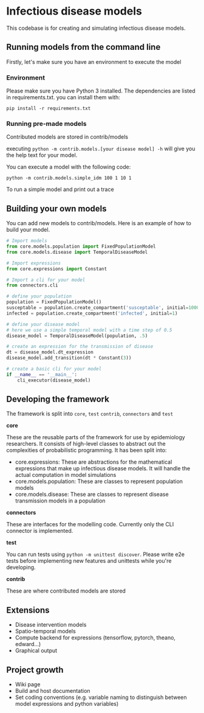 # Infectious disease models

This codebase is for creating and simulating infectious disease models.

## Running models from the command line

Firstly, let's make sure you have an environment to execute the model

### Environment

Please make sure you have Python 3 installed. The dependencies are listed in
requirements.txt. you can install them with:

`pip install -r requirements.txt`

### Running pre-made models

Contributed models are stored in contrib/models

executing `python -m contrib.models.[your disease model] -h` will give you the
help text for your model.

You can execute a model with the following code:

```
python -m contrib.models.simple_idm 100 1 10 1
```

To run a simple model and print out a trace

## Building your own models

You can add new models to contrib/models. Here is an example of how to build
your model.

```python
# Import models
from core.models.population import FixedPopulationModel
from core.models.disease import TemporalDiseaseModel

# Import expressions
from core.expressions import Constant

# Import a cli for your model
from connectors.cli

# define your population
population = FixedPopulationModel()
susceptable = population.create_compartment('susceptable', initial=1000)
infected = population.create_compartment('infected', initial=1)

# define your disease model
# here we use a simple temporal model with a time step of 0.5
disease_model = TemporalDiseaseModel(population, .5)

# create an expression for the transmission of disease
dt = disease_model.dt_expression
disease_model.add_transition(dt * Constant(3))

# create a basic cli for your model
if __name__ == '__main__':
    cli_executor(disease_model)
```

## Developing the framework

The framework is split into `core`, `test` `contrib`, `connectors` and `test`

**core**

These are the reusable parts of the framework for use by epidemiology
researchers. It consists of high-level classes to abstract out the complexities
of probabilistic programming. It has been split into:

 * core.expressions: These are abstractions for the mathematical expressions
that make up infectious disease models. It will handle the actual computation
in model simulations
 * core.models.population: These are classes to represent population models
 * core.models.disease: These are classes to represent disease transmission
models in a population

**connectors**

These are interfaces for the modelling code. Currently only the CLI connector
is implemented.

**test**

You can run tests using `python -m unittest discover`. Please write e2e tests 
before implementing new features and unittests while you're developing.

**contrib**

These are where contributed models are stored

## Extensions

 * Disease intervention models
 * Spatio-temporal models
 * Compute backend for expressions (tensorflow, pytorch, theano, edward...)
 * Graphical output

## Project growth

 * Wiki page
 * Build and host documentation
 * Set coding conventions (e.g. variable naming to distinguish between model expressions and python variables)
